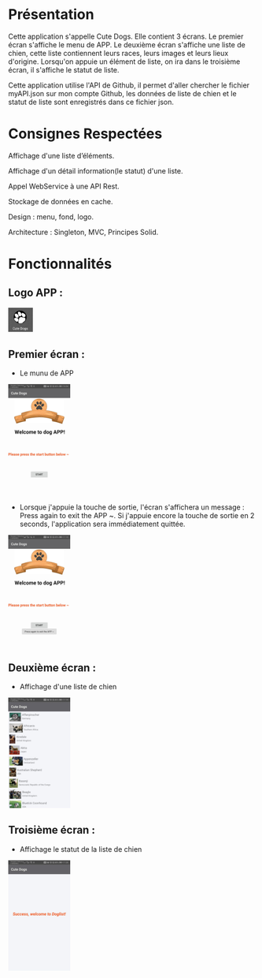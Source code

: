# Présentation

Cette application s'appelle Cute Dogs. Elle contient 3 écrans. Le premier écran s'affiche le menu de APP. Le deuxième écran s'affiche une liste de chien, cette liste contiennent leurs races, leurs images et leurs lieux d'origine. Lorsqu'on appuie un élément de liste, on ira dans le troisième écran, il s'affiche le statut de liste.

Cette application utilise l'API de Github, il permet d'aller chercher le fichier myAPI.json sur mon compte Github, les données de liste de chien et le statut de liste sont enregistrés dans ce fichier json.


# Consignes Respectées

Affichage d'une liste d’éléments.

Affichage d'un détail information(le statut) d'une liste.

Appel WebService à une API Rest.

Stockage de données en cache.

Design : menu, fond, logo.

Architecture : Singleton, MVC, Principes Solid.


# Fonctionnalités

## Logo APP :

<img src="https://github.com/Houyu0926/Project_Houyu/blob/master/images_app/logo.png" width="10%" height="10%">



## Premier écran :

- Le munu de APP

<img src="https://github.com/Houyu0926/Project_Houyu/blob/master/images_app/premier_ecran_1.png" width="25%" height="25%">

- Lorsque j'appuie la touche de sortie, l'écran s'affichera un message : Press again to exit the APP ~. Si j'appuie encore la touche de sortie en 2 seconds, l'application sera immédiatement quittée.

<img src="https://github.com/Houyu0926/Project_Houyu/blob/master/images_app/premier_ecran_2.png" width="25%" height="25%">



## Deuxième écran :

- Affichage d'une liste de chien

<img src="https://github.com/Houyu0926/Project_Houyu/blob/master/images_app/deuxieme_ecran_list.png" width="25%" height="25%">



## Troisième écran :

- Affichage le statut de la liste de chien

<img src="https://github.com/Houyu0926/Project_Houyu/blob/master/images_app/troisieme_ecran_status.png" width="25%" height="25%">

